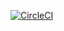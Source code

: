 [![CircleCI](https://circleci.com/gh/Nerldy/lions-den.svg?style=svg)](https://circleci.com/gh/Nerldy/lions-den)
